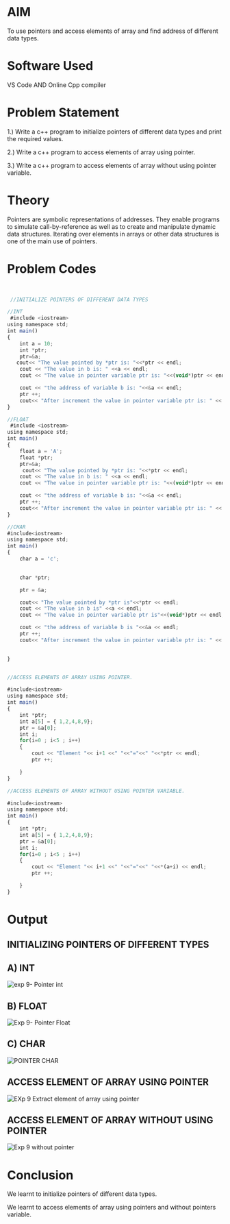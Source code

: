 # AIM
To use pointers and access elements of array and find address of different data types.

# Software Used
VS Code AND Online Cpp compiler

# Problem Statement

1.) Write a c++ program to initialize pointers of different data types and print the required values.

2.) Write a c++ program to access elements of array using pointer.

3.) Write a c++ program to access elements of array without using pointer variable.

# Theory

Pointers are symbolic representations of addresses. They enable programs to simulate call-by-reference as well as to create and manipulate dynamic data structures. Iterating over elements in arrays or other data structures is one of the main use of pointers. 

# Problem Codes

```javascript
 

 //INITIALIZE POINTERS OF DIFFERENT DATA TYPES

//INT
 #include <iostream>
using namespace std;
int main()
{
    int a = 10;
    int *ptr;
    ptr=&a;
   cout<< "The value pointed by *ptr is: "<<*ptr << endl;
    cout << "The value in b is: " <<a << endl;
    cout << "The value in pointer variable ptr is: "<<(void*)ptr << endl;

    cout << "the address of variable b is: "<<&a << endl;
    ptr ++;
    cout<< "After increment the value in pointer variable ptr is: " << (void*)ptr << endl;
}

//FLOAT
 #include <iostream>
using namespace std;
int main()
{
    float a = 'A';
    float *ptr;
    ptr=&a;
     cout<< "The value pointed by *ptr is: "<<*ptr << endl;
    cout << "The value in b is: " <<a << endl;
    cout << "The value in pointer variable ptr is: "<<(void*)ptr << endl;

    cout << "the address of variable b is: "<<&a << endl;
    ptr ++;
    cout<< "After increment the value in pointer variable ptr is: " << (void*)ptr << endl;
}

//CHAR
#include<iostream>
using namespace std;
int main()
{
    char a = 'c'; 
    

    char *ptr;

    ptr = &a;

    cout<< "The value pointed by *ptr is"<<*ptr << endl;
    cout << "The value in b is" <<a << endl;
    cout << "The value in pointer variable ptr is"<<(void*)ptr << endl;

    cout << "the address of variable b is "<<&a << endl;
    ptr ++;
    cout<< "After increment the value in pointer variable ptr is: " << (void*)ptr << endl;

    
}


//ACCESS ELEMENTS OF ARRAY USING POINTER.

#include<iostream>
using namespace std;
int main()
{
    int *ptr;
    int a[5] = { 1,2,4,8,9};
    ptr = &a[0];
    int i;
    for(i=0 ; i<5 ; i++)
    {
        cout << "Element "<< i+1 <<" "<<"="<<" "<<*ptr << endl;
        ptr ++;

    }
}

//ACCESS ELEMENTS OF ARRAY WITHOUT USING POINTER VARIABLE.

#include<iostream>
using namespace std;
int main()
{
    int *ptr;
    int a[5] = { 1,2,4,8,9};
    ptr = &a[0];
    int i;
    for(i=0 ; i<5 ; i++)
    {
        cout << "Element "<< i+1 <<" "<<"="<<" "<<*(a+i) << endl;
        ptr ++;

    }
}


```

# Output
## INITIALIZING POINTERS OF DIFFERENT TYPES
## A) INT
![exp 9- Pointer int](https://github.com/user-attachments/assets/b944d367-c603-4031-8a87-a6c4bea8a044)

## B) FLOAT
![Exp 9- Pointer Float](https://github.com/user-attachments/assets/72aa9bcd-eebf-4197-bd14-aaea28acab60)

## C) CHAR
![POINTER CHAR](https://github.com/user-attachments/assets/2e7eb783-3680-4b07-9d10-3e38935fb503)

## ACCESS ELEMENT OF ARRAY USING POINTER
![EXp 9 Extract element of array using pointer](https://github.com/user-attachments/assets/80a6564d-68a8-49af-939c-2f6813bac193)

## ACCESS ELEMENT OF ARRAY WITHOUT USING POINTER
![Exp 9 without pointer](https://github.com/user-attachments/assets/7b9840ae-6d0b-4f8e-b155-fc6534b5eec5)

# Conclusion

We learnt to initialize pointers of different data types.

We learnt to access elements of array using pointers and without pointers variable.
